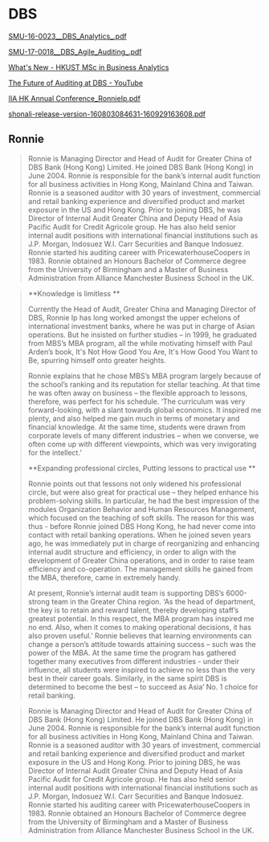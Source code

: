 # DBS

[SMU-16-0023\_\_DBS\_Analytics\_.pdf](https://www.dropbox.com/s/luqh3twjdhleovn/SMU-16-0023__DBS_Analytics_.pdf?dl=0)

[SMU-17-0018\_\_DBS\_Agile\_Auditing\_.pdf](https://www.dropbox.com/s/zxfskuvf9ocpnap/SMU-17-0018__DBS_Agile_Auditing_.pdf?dl=0)

[What's New - HKUST MSc in Business Analytics](http://www.msba.ust.hk/whats-new/185)

[The Future of Auditing at DBS - YouTube](https://www.youtube.com/watch?v=kS9pZWdje7U)

[IIA HK Annual Conference\_RonnieIp.pdf](https://www.dropbox.com/s/o0v12unthsnyzab/IIA%20HK%20Annual%20Conference_RonnieIp.pdf?dl=0)

[shonali-release-version-160803084631-160929163608.pdf](https://www.dropbox.com/s/gennmdm441ew150/shonali-release-version-160803084631-160929163608.pdf?dl=0)

## Ronnie

> Ronnie is Managing Director and Head of Audit for Greater China of DBS Bank \(Hong Kong\) Limited. He joined DBS Bank \(Hong Kong\) in June 2004. Ronnie is responsible for the bank’s internal audit function for all business activities in Hong Kong, Mainland China and Taiwan. Ronnie is a seasoned auditor with 30 years of investment, commercial and retail banking experience and diversified product and market exposure in the US and Hong Kong. Prior to joining DBS, he was Director of Internal Audit Greater China and Deputy Head of Asia Pacific Audit for Credit Agricole group. He has also held senior internal audit positions with international financial institutions such as J.P. Morgan, Indosuez W.I. Carr Securities and Banque Indosuez. Ronnie started his auditing career with PricewaterhouseCoopers in 1983. Ronnie obtained an Honours Bachelor of Commerce degree from the University of Birmingham and a Master of Business Administration from Alliance Manchester Business School in the UK.

> **Knowledge is limitless **
>
> Currently the Head of Audit, Greater China and Managing Director of DBS, Ronnie Ip has long worked amongst the upper echelons of international investment banks, where he was put in charge of Asian operations. But he insisted on further studies – in 1999, he graduated from MBS’s MBA program, all the while motivating himself with Paul Arden’s book, It's Not How Good You Are, It's How Good You Want to Be, spurring himself onto greater heights.
>
> Ronnie explains that he chose MBS’s MBA program largely because of the school’s ranking and its reputation for stellar teaching. At that time he was often away on business – the flexible approach to lessons, therefore, was perfect for his schedule. ‘The curriculum was very forward-looking, with a slant towards global economics. It inspired me plenty, and also helped me gain much in terms of monetary and financial knowledge. At the same time, students were drawn from corporate levels of many different industries – when we converse, we often come up with different viewpoints, which was very invigorating for the intellect.’
>
> **Expanding professional circles, Putting lessons to practical use **
>
> Ronnie points out that lessons not only widened his professional circle, but were also great for practical use – they helped enhance his problem-solving skills. In particular, he had the best impression of the modules Organization Behavior and Human Resources Management, which focused on the teaching of soft skills. The reason for this was thus - before Ronnie joined DBS Hong Kong, he had never come into contact with retail banking operations. When he joined seven years ago, he was immediately put in charge of reorganizing and enhancing internal audit structure and efficiency, in order to align with the development of Greater China operations, and in order to raise team efficiency and co-operation. The management skills he gained from the MBA, therefore, came in extremely handy.
>
> At present, Ronnie’s internal audit team is supporting DBS’s 6000-strong team in the Greater China region. ‘As the head of department, the key is to retain and reward talent, thereby developing staff’s greatest potential. In this respect, the MBA program has inspired me no end. Also, when it comes to making operational decisions, it has also proven useful.’ Ronnie believes that learning environments can change a person’s attitude towards attaining success – such was the power of the MBA. At the same time the program has gathered together many executives from different industries - under their influence, all students were inspired to achieve no less than the very best in their career goals. Similarly, in the same spirit DBS is determined to become the best – to succeed as Asia’ No. 1 choice for retail banking.

> Ronnie is Managing Director and Head of Audit for Greater China of DBS Bank \(Hong Kong\) Limited. He joined DBS Bank \(Hong Kong\) in June 2004. Ronnie is responsible for the bank’s internal audit function for all business activities in Hong Kong, Mainland China and Taiwan. Ronnie is a seasoned auditor with 30 years of investment, commercial and retail banking experience and diversified product and market exposure in the US and Hong Kong. Prior to joining DBS, he was Director of Internal Audit Greater China and Deputy Head of Asia Pacific Audit for Credit Agricole group. He has also held senior internal audit positions with international financial institutions such as J.P. Morgan, Indosuez W.I. Carr Securities and Banque Indosuez. Ronnie started his auditing career with PricewaterhouseCoopers in 1983. Ronnie obtained an Honours Bachelor of Commerce degree from the University of Birmingham and a Master of Business Administration from Alliance Manchester Business School in the UK.

